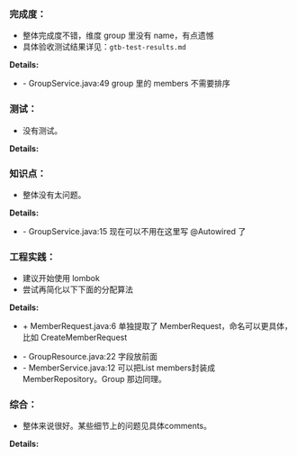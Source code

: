 ### 完成度：
* 整体完成度不错，维度 group 里没有 name，有点遗憾
* 具体验收测试结果详见：`gtb-test-results.md`

__Details:__

- \- GroupService.java:49 group 里的 members 不需要排序

### 测试：
* 没有测试。

__Details:__



### 知识点：
* 整体没有太问题。

__Details:__

- \- GroupService.java:15 现在可以不用在这里写 @Autowired 了

### 工程实践：
* 建议开始使用 lombok
* 尝试再简化以下下面的分配算法

__Details:__
+ \+ MemberRequest.java:6 单独提取了 MemberRequest，命名可以更具体，比如 CreateMemberRequest
- \- GroupResource.java:22 字段放前面
- \- MemberService.java:12 可以把List<Member> members封装成 MemberRepository。Group 那边同理。

### 综合：
* 整体来说很好。某些细节上的问题见具体comments。

__Details:__



